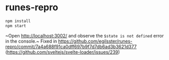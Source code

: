# runes-repro

```sh
npm install
npm start
```

~Open <http://localhost:3002/> and observe the `$state is not defined` error in the console.~ Fixed in https://github.com/egilsster/runes-repro/commit/7a4a688f91ca0dff697b9f7d7db6ad3b3621d377 (https://github.com/sveltejs/svelte-loader/issues/239)
